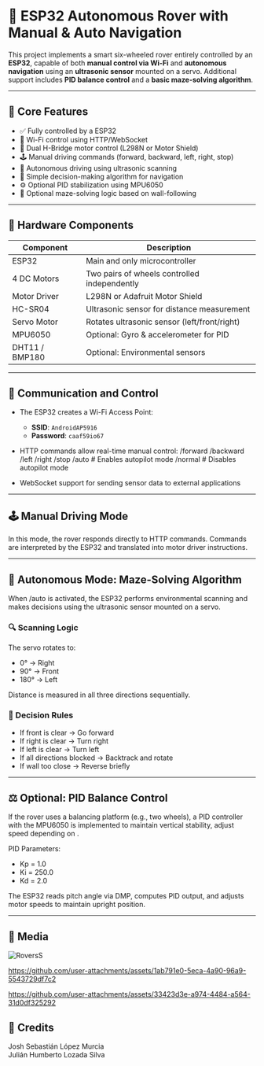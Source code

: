 # 🤖 ESP32 Autonomous Rover with Manual & Auto Navigation

This project implements a smart six-wheeled rover entirely controlled by an **ESP32**, capable of both **manual control via Wi-Fi** and **autonomous navigation** using an **ultrasonic sensor** mounted on a servo. Additional support includes **PID balance control** and a **basic maze-solving algorithm**.

---

## 🚗 Core Features

- ✅ Fully controlled by a ESP32 
- 📡 Wi-Fi control using HTTP/WebSocket
- 🛞 Dual H-Bridge motor control (L298N or Motor Shield)
- 🕹️ Manual driving commands (forward, backward, left, right, stop)
- 🧠 Autonomous driving using ultrasonic scanning
- 🧭 Simple decision-making algorithm for navigation
- ⚙️ Optional PID stabilization using MPU6050
- 🧩 Optional maze-solving logic based on wall-following

---

## 🧰 Hardware Components

| Component       | Description                                   |
|----------------|-----------------------------------------------|
| ESP32           | Main and only microcontroller                 |
| 4 DC Motors     | Two pairs of wheels controlled independently  |
| Motor Driver    | L298N or Adafruit Motor Shield                |
| HC-SR04         | Ultrasonic sensor for distance measurement    |
| Servo Motor     | Rotates ultrasonic sensor (left/front/right) |
| MPU6050         | Optional: Gyro & accelerometer for PID        |
| DHT11 / BMP180  | Optional: Environmental sensors               |

---

## 📶 Communication and Control

- The ESP32 creates a Wi-Fi Access Point:
  - **SSID**: `AndroidAP5916`
  - **Password**: `caaf59io67`
- HTTP commands allow real-time manual control:
/forward
/backward
/left
/right
/stop
/auto # Enables autopilot mode
/normal # Disables autopilot mode

- WebSocket support for sending sensor data to external applications

---

## 🕹️ Manual Driving Mode

In this mode, the rover responds directly to HTTP commands. Commands are interpreted by the ESP32 and translated into motor driver instructions.

---

## 🤖 Autonomous Mode: Maze-Solving Algorithm

When /auto is activated, the ESP32 performs environmental scanning and makes decisions using the ultrasonic sensor mounted on a servo.

### 🔍 Scanning Logic
The servo rotates to:
- 0° → Right
- 90° → Front
- 180° → Left

Distance is measured in all three directions sequentially.

### 🧠 Decision Rules
- If front is clear → Go forward
- If right is clear → Turn right
- If left is clear → Turn left
- If all directions blocked → Backtrack and rotate
- If wall too close → Reverse briefly

---

## ⚖️ Optional: PID Balance Control
If the rover uses a balancing platform (e.g., two wheels), a PID controller with the MPU6050 is implemented to maintain vertical stability, adjust speed depending on .

PID Parameters:
- Kp = 1.0
- Ki = 250.0
- Kd = 2.0

The ESP32 reads pitch angle via DMP, computes PID output, and adjusts motor speeds to maintain upright position.

---

## 📸 Media

![RoversS](https://github.com/user-attachments/assets/3bb989aa-4a4a-437a-bc16-51e47ee48e34)


https://github.com/user-attachments/assets/1ab791e0-5eca-4a90-96a9-5543729df7c2

https://github.com/user-attachments/assets/33423d3e-a974-4484-a564-31d0df325292




## 👥 Credits

Josh Sebastián López Murcia  
Julián Humberto Lozada Silva

